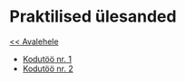 # Praktilised ülesanded  
[<< Avalehele](../README.md)

* [Kodutöö nr. 1](./Nädal1)
* [Kodutöö nr. 2](./Nädal2)
